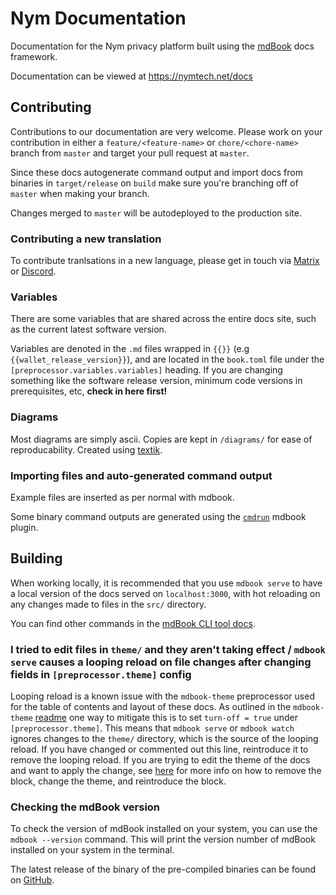 # Nym Documentation
Documentation for the Nym privacy platform built using the [mdBook](https://rust-lang.github.io/mdBook/) docs framework.

Documentation can be viewed at https://nymtech.net/docs

## Contributing
Contributions to our documentation are very welcome. Please work on your contribution in either a `feature/<feature-name>` or `chore/<chore-name>` branch from `master` and target your pull request at `master`.

Since these docs autogenerate command output and import docs from binaries in `target/release` on `build` make sure you're branching off of `master` when making your branch.

Changes merged to `master` will be autodeployed to the production site.

### Contributing a new translation
To contribute tranlsations in a new language, please get in touch via [Matrix](https://matrix.to/#/#general:nymtech.chat) or [Discord](discord.gg/FaTJb8q8).

### Variables
There are some variables that are shared across the entire docs site, such as the current latest software version.

Variables are denoted in the `.md` files wrapped in `{{}}` (e.g `{{wallet_release_version}}`), and are located in the `book.toml` file under the `[preprocessor.variables.variables]` heading. If you are changing something like the software release version, minimum code versions in prerequisites, etc, **check in here first!**

### Diagrams
Most diagrams are simply ascii. Copies are kept in `/diagrams/` for ease of reproducability. Created using [textik](https://textik.com/#).

### Importing files and auto-generated command output

Example files are inserted as per normal with mdbook.

Some binary command outputs are generated using the [`cmdrun`](https://docs.rs/mdbook-cmdrun/latest/mdbook_cmdrun/) mdbook plugin.

## Building
When working locally, it is recommended that you use `mdbook serve` to have a local version of the docs served on `localhost:3000`, with hot reloading on any changes made to files in the `src/` directory.

You can find other commands in the [mdBook CLI tool docs](https://rust-lang.github.io/mdBook/cli/index.html).

### I tried to edit files in `theme/` and they aren't taking effect / `mdbook serve` causes a looping reload on file changes after changing fields in `[preprocessor.theme]` config

Looping reload is a known issue with the `mdbook-theme` preprocessor used for the table of contents and layout of these docs. As outlined in the `mdbook-theme` [readme](https://github.com/zjp-CN/mdbook-theme#avoid-repeating-call-on-this-tool-when-mdbook-watch) one way to mitigate this is to set `turn-off = true` under `[preprocessor.theme]`. This means that `mdbook serve` or `mdbook watch` ignores changes to the `theme/` directory, which is the source of the looping reload. If you have changed or commented out this line, reintroduce it to remove the looping reload. If you are trying to edit the theme of the docs and want to apply the change, see [here](https://github.com/zjp-CN/mdbook-theme#avoid-repeating-call-on-this-tool-when-mdbook-watch) for more info on how to remove the block, change the theme, and reintroduce the block.

### Checking the mdBook version
To check the version of mdBook installed on your system, you can use the `mdbook --version` command. This will print the version number of mdBook installed on your system in the terminal.

The latest release of the binary of the pre-compiled binaries can be found on [GitHub](https://github.com/rust-lang/mdBook/releases).
